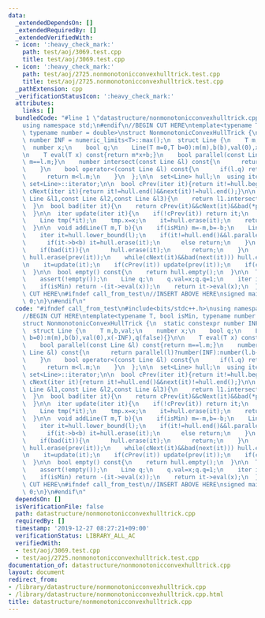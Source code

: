 ```yaml
---
data:
  _extendedDependsOn: []
  _extendedRequiredBy: []
  _extendedVerifiedWith:
  - icon: ':heavy_check_mark:'
    path: test/aoj/3069.test.cpp
    title: test/aoj/3069.test.cpp
  - icon: ':heavy_check_mark:'
    path: test/aoj/2725.nonmonotonicconvexhulltrick.test.cpp
    title: test/aoj/2725.nonmonotonicconvexhulltrick.test.cpp
  _pathExtension: cpp
  _verificationStatusIcon: ':heavy_check_mark:'
  attributes:
    links: []
  bundledCode: "#line 1 \"datastructure/nonmonotonicconvexhulltrick.cpp\"\n\n#include<bits/stdc++.h>\n\
    using namespace std;\n#endif\n//BEGIN CUT HERE\ntemplate<typename T, bool isMin,\
    \ typename number = double>\nstruct NonmonotonicConvexHullTrick {\n  static constexpr\
    \ number INF = numeric_limits<T>::max();\n  struct Line {\n    T m,b,val;\n  \
    \  number x;\n    bool q;\n    Line(T m=0,T b=0):m(m),b(b),val(0),x(-INF),q(false){}\n\
    \n    T eval(T x) const{return m*x+b;}\n    bool parallel(const Line &l) const{return\
    \ m==l.m;}\n    number intersect(const Line &l) const{\n      return parallel(l)?number(INF):number(l.b-b)/number(m-l.m);\n\
    \    }\n    bool operator<(const Line &l) const{\n      if(l.q) return x<l.val;\n\
    \      return m<l.m;\n    }\n  };\n\n  set<Line> hull;\n  using iter = typename\
    \ set<Line>::iterator;\n\n  bool cPrev(iter it){return it!=hull.begin();}\n  bool\
    \ cNext(iter it){return it!=hull.end()&&next(it)!=hull.end();}\n\n  bool bad(const\
    \ Line &l1,const Line &l2,const Line &l3){\n    return l1.intersect(l3) <= l1.intersect(l2);\n\
    \  }\n  bool bad(iter it){\n    return cPrev(it)&&cNext(it)&&bad(*prev(it),*it,*next(it));\n\
    \  }\n\n  iter update(iter it){\n    if(!cPrev(it)) return it;\n    number x=it->intersect(*prev(it));\n\
    \    Line tmp(*it);\n    tmp.x=x;\n    it=hull.erase(it);\n    return hull.insert(it,tmp);\n\
    \  }\n\n  void addLine(T m,T b){\n    if(isMin) m=-m,b=-b;\n    Line l(m,b);\n\
    \    iter it=hull.lower_bound(l);\n    if(it!=hull.end()&&l.parallel(*it)){\n\
    \      if(it->b<b) it=hull.erase(it);\n      else return;\n    }\n    it=hull.insert(it,l);\n\
    \    if(bad(it)){\n      hull.erase(it);\n      return;\n    }\n    while(cPrev(it)&&bad(prev(it)))\
    \ hull.erase(prev(it));\n    while(cNext(it)&&bad(next(it))) hull.erase(next(it));\n\
    \n    it=update(it);\n    if(cPrev(it)) update(prev(it));\n    if(cNext(it)) update(next(it));\n\
    \  }\n\n  bool empty() const{\n    return hull.empty();\n  }\n\n  T query(T x){\n\
    \    assert(!empty());\n    Line q;\n    q.val=x;q.q=1;\n    iter it=--hull.lower_bound(q);\n\
    \    if(isMin) return -(it->eval(x));\n    return it->eval(x);\n  }\n} ;\n//END\
    \ CUT HERE\n#ifndef call_from_test\n//INSERT ABOVE HERE\nsigned main(){\n  return\
    \ 0;\n}\n#endif\n"
  code: "#ifndef call_from_test\n#include<bits/stdc++.h>\nusing namespace std;\n#endif\n\
    //BEGIN CUT HERE\ntemplate<typename T, bool isMin, typename number = double>\n\
    struct NonmonotonicConvexHullTrick {\n  static constexpr number INF = numeric_limits<T>::max();\n\
    \  struct Line {\n    T m,b,val;\n    number x;\n    bool q;\n    Line(T m=0,T\
    \ b=0):m(m),b(b),val(0),x(-INF),q(false){}\n\n    T eval(T x) const{return m*x+b;}\n\
    \    bool parallel(const Line &l) const{return m==l.m;}\n    number intersect(const\
    \ Line &l) const{\n      return parallel(l)?number(INF):number(l.b-b)/number(m-l.m);\n\
    \    }\n    bool operator<(const Line &l) const{\n      if(l.q) return x<l.val;\n\
    \      return m<l.m;\n    }\n  };\n\n  set<Line> hull;\n  using iter = typename\
    \ set<Line>::iterator;\n\n  bool cPrev(iter it){return it!=hull.begin();}\n  bool\
    \ cNext(iter it){return it!=hull.end()&&next(it)!=hull.end();}\n\n  bool bad(const\
    \ Line &l1,const Line &l2,const Line &l3){\n    return l1.intersect(l3) <= l1.intersect(l2);\n\
    \  }\n  bool bad(iter it){\n    return cPrev(it)&&cNext(it)&&bad(*prev(it),*it,*next(it));\n\
    \  }\n\n  iter update(iter it){\n    if(!cPrev(it)) return it;\n    number x=it->intersect(*prev(it));\n\
    \    Line tmp(*it);\n    tmp.x=x;\n    it=hull.erase(it);\n    return hull.insert(it,tmp);\n\
    \  }\n\n  void addLine(T m,T b){\n    if(isMin) m=-m,b=-b;\n    Line l(m,b);\n\
    \    iter it=hull.lower_bound(l);\n    if(it!=hull.end()&&l.parallel(*it)){\n\
    \      if(it->b<b) it=hull.erase(it);\n      else return;\n    }\n    it=hull.insert(it,l);\n\
    \    if(bad(it)){\n      hull.erase(it);\n      return;\n    }\n    while(cPrev(it)&&bad(prev(it)))\
    \ hull.erase(prev(it));\n    while(cNext(it)&&bad(next(it))) hull.erase(next(it));\n\
    \n    it=update(it);\n    if(cPrev(it)) update(prev(it));\n    if(cNext(it)) update(next(it));\n\
    \  }\n\n  bool empty() const{\n    return hull.empty();\n  }\n\n  T query(T x){\n\
    \    assert(!empty());\n    Line q;\n    q.val=x;q.q=1;\n    iter it=--hull.lower_bound(q);\n\
    \    if(isMin) return -(it->eval(x));\n    return it->eval(x);\n  }\n} ;\n//END\
    \ CUT HERE\n#ifndef call_from_test\n//INSERT ABOVE HERE\nsigned main(){\n  return\
    \ 0;\n}\n#endif\n"
  dependsOn: []
  isVerificationFile: false
  path: datastructure/nonmonotonicconvexhulltrick.cpp
  requiredBy: []
  timestamp: '2019-12-27 08:27:21+09:00'
  verificationStatus: LIBRARY_ALL_AC
  verifiedWith:
  - test/aoj/3069.test.cpp
  - test/aoj/2725.nonmonotonicconvexhulltrick.test.cpp
documentation_of: datastructure/nonmonotonicconvexhulltrick.cpp
layout: document
redirect_from:
- /library/datastructure/nonmonotonicconvexhulltrick.cpp
- /library/datastructure/nonmonotonicconvexhulltrick.cpp.html
title: datastructure/nonmonotonicconvexhulltrick.cpp
---
```

